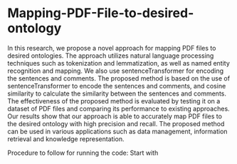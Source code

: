 # Mapping-PDF-File-to-desired-ontology

In this research, we propose a novel approach for mapping PDF files to desired ontologies. 
The approach utilizes natural language processing techniques such as tokenization and lemmatization, as well as named entity recognition and mapping. 
We also use sentenceTransformer for encoding the sentences and comments. 
The proposed method is based on the use of sentenceTransformer to encode the sentences and comments, and cosine similarity to calculate the similarity
between the sentences and comments. 
The effectiveness of the proposed method is evaluated by testing it on a dataset of PDF files and comparing its performance to existing approaches. 
Our results show that our approach is able to accurately map PDF files to the desired ontology with high precision and recall. 
The proposed method can be used in various applications such as data management, information retrieval and knowledge representation. 

Procedure to follow for running the code:
Start with 
